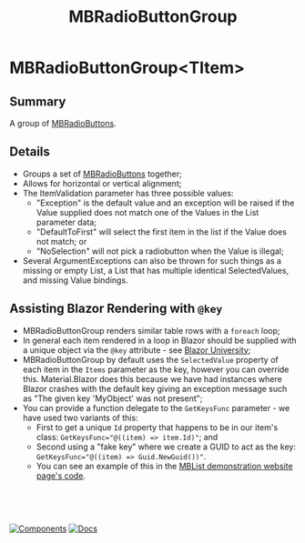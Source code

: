 ﻿---
uid: C.MBRadioButtonGroup
title: MBRadioButtonGroup
---
# MBRadioButtonGroup&lt;TItem&gt;

## Summary

A group of [MBRadioButtons](xref:C.MBRadioButton).

## Details

- Groups a set of [MBRadioButtons](xref:C.MBRadioButton) together;
- Allows for horizontal or vertical alignment;
- The ItemValidation parameter has three possible values:
  - "Exception" is the default value and an exception will be raised if the Value supplied does not match one of the Values in the List parameter data;
  - "DefaultToFirst" will select the first item in the list if the Value does not match; or
  - "NoSelection" will not pick a radiobutton when the Value is illegal;
- Several ArgumentExceptions can also be thrown for such things as a missing or empty List, a List that has multiple identical SelectedValues, and missing Value bindings.

## Assisting Blazor Rendering with `@key`

- MBRadioButtonGroup renders similar table rows with a `foreach` loop;
- In general each item rendered in a loop in Blazor should be supplied with a unique object via the `@key` attribute - see [Blazor University](https://blazor-university.com/components/render-trees/optimising-using-key/);
- MBRadioButtonGroup by default uses the `SelectedValue` property of each item in the `Items` parameter as the key, however you can override this. Material.Blazor does this because we have had instances where Blazor crashes with the default key giving an exception message such as "The given key 'MyObject' was not present";
- You can provide a function delegate to the `GetKeysFunc` parameter - we have used two variants of this:
  - First to get a unique `Id` property that happens to be in our item's class: `GetKeysFunc="@((item) => item.Id)"`; and
  - Second using a "fake key" where we create a GUID to act as the key: `GetKeysFunc="@((item) => Guid.NewGuid())"`.
  - You can see an example of this in the [MBList demonstration website page's code](https://github.com/Material-Blazor/Material.Blazor/blob/main/Material.Blazor.Website/Pages/List.razor#L155).

&nbsp;

&nbsp;

[![Components](https://img.shields.io/static/v1?label=Components&message=Plus&color=red)](xref:A.PlusComponents)
[![Docs](https://img.shields.io/static/v1?label=API%20Documentation&message=MBRadioButtonGroup&color=brightgreen)](xref:Material.Blazor.MBRadioButtonGroup`1)
